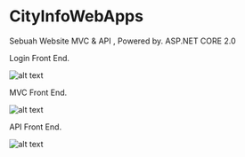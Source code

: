 # CityInfoWebApps
Sebuah Website MVC &amp; API , Powered by. ASP.NET CORE 2.0

Login Front End.

![alt text](https://raw.githubusercontent.com/yogichandras/CityInfoWebApps/master/Screenshoot/LOGIN.png)

MVC Front End.

![alt text](https://raw.githubusercontent.com/yogichandras/CityInfoWebApps/master/Screenshoot/MVC.png)

API Front End.

![alt text](https://raw.githubusercontent.com/yogichandras/CityInfoWebApps/master/Screenshoot/API.jpg)
